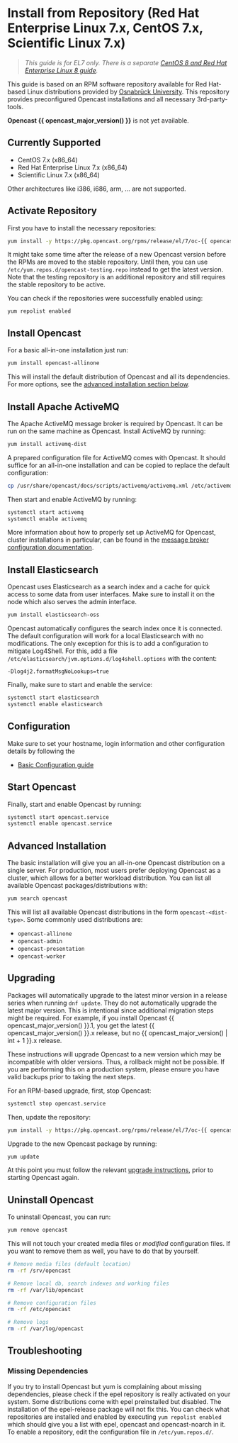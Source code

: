 Install from Repository (Red Hat Enterprise Linux 7.x, CentOS 7.x, Scientific Linux 7.x)
========================================================================================

> *This guide is for EL7 only. There is a separate [CentOS 8 and Red Hat Enterprise Linux 8 guide](rpm-el8.md).*

This guide is based on an RPM software repository available for Red Hat-based Linux distributions provided by [Osnabrück
University](https://uni-osnabrueck.de). This repository provides preconfigured Opencast installations and all necessary
3rd-party-tools.

<div class=warn>
  <b>Opencast {{ opencast_major_version() }}</b> is not yet available.
</div>

Currently Supported
-------------------

- CentOS 7.x (x86\_64)
- Red Hat Enterprise Linux 7.x (x86\_64)
- Scientific Linux 7.x (x86\_64)

Other architectures like i386, i686, arm, … are not supported.


Activate Repository
-------------------

First you have to install the necessary repositories:

```sh
yum install -y https://pkg.opencast.org/rpms/release/el/7/oc-{{ opencast_major_version() }}/noarch/opencast-repository-{{ opencast_major_version() }}-1.el7.noarch.rpm
```

It might take some time after the release of a new Opencast version before the RPMs are moved to the stable repository.
Until then, you can use `/etc/yum.repos.d/opencast-testing.repo` instead to get the latest version.
Note that the testing repository is an additional repository and still requires the stable repository to be active.

You can check if the repositories were successfully enabled using:

```
yum repolist enabled
```


Install Opencast
------------------

For a basic all-in-one installation just run:

```sh
yum install opencast-allinone
```

This will install the default distribution of Opencast and all its dependencies.
For more options, see the [advanced installation section below](#advanced-installation).


Install Apache ActiveMQ
-----------------------

The Apache ActiveMQ message broker is required by Opencast.
It can be run on the same machine as Opencast.
Install ActiveMQ by running:

```sh
yum install activemq-dist
```

A prepared configuration file for ActiveMQ comes with Opencast.
It should suffice for an all-in-one installation and can be copied to replace the default configuration:

```sh
cp /usr/share/opencast/docs/scripts/activemq/activemq.xml /etc/activemq/activemq.xml
```

Then start and enable ActiveMQ by running:

```sh
systemctl start activemq
systemctl enable activemq
```

More information about how to properly set up ActiveMQ for Opencast, cluster installations in particular,
can be found in the [message broker configuration documentation](../configuration/message-broker.md).


Install Elasticsearch
---------------------

Opencast uses Elasticsearch as a search index and a cache for quick access to some data from user interfaces.
Make sure to install it on the node which also serves the admin interface.

```sh
yum install elasticsearch-oss
```

Opencast automatically configures the search index once it is connected.
The default configuration will work for a local Elasticsearch with no modifications.
The only exception for this is to add a configuration to mitigate Log4Shell.
For this, add a file `/etc/elasticsearch/jvm.options.d/log4shell.options` with the content:

```
-Dlog4j2.formatMsgNoLookups=true
```

Finally, make sure to start and enable the service:

```sh
systemctl start elasticsearch
systemctl enable elasticsearch
```


Configuration
-------------

Make sure to set your hostname, login information and other configuration details by following the

- [Basic Configuration guide](../configuration/basic.md)


Start Opencast
--------------

Finally, start and enable Opencast by running:

```sh
systemctl start opencast.service
systemctl enable opencast.service
```


Advanced Installation
---------------------

The basic installation will give you an all-in-one Opencast distribution on a single server.
For production, most users prefer deploying Opencast as a cluster, which allows for a better workload distribution.
You can list all available Opencast packages/distributions with:

```sh
yum search opencast
```

This will list all available Opencast distributions in the form `opencast-<dist-type>`.
Some commonly used distributions are:

- `opencast-allinone`
- `opencast-admin`
- `opencast-presentation`
- `opencast-worker`


Upgrading
---------

Packages will automatically upgrade to the latest minor version in a release series when running `dnf update`.
They do not automatically upgrade the latest major version.
This is intentional since additional migration steps might be required.
For example, if you install Opencast {{ opencast_major_version() }}.1,
you get the latest {{ opencast_major_version() }}.x release,
but no {{ opencast_major_version() | int + 1 }}.x release.

These instructions will upgrade Opencast to a new version which may be incompatible with older versions.
Thus, a rollback might not be possible.
If you are performing this on a production system, please ensure you have valid backups prior to taking the next steps.

For an RPM-based upgrade, first, stop Opencast:

```sh
systemctl stop opencast.service
```

Then, update the repository:

```sh
yum install -y https://pkg.opencast.org/rpms/release/el/7/oc-{{ opencast_major_version() }}/noarch/opencast-repository-{{ opencast_major_version() }}-1.el7.noarch.rpm
```

Upgrade to the new Opencast package by running:

```sh
yum update
```

At this point you must follow the relevant [upgrade instructions](../upgrade.md), prior to starting Opencast again.


Uninstall Opencast
--------------------

To uninstall Opencast, you can run:

```sh
yum remove opencast
```

This will not touch your created media files or *modified* configuration files.
If you want to remove them as well, you have to do that by yourself.

```sh
# Remove media files (default location)
rm -rf /srv/opencast

# Remove local db, search indexes and working files
rm -rf /var/lib/opencast

# Remove configuration files
rm -rf /etc/opencast

# Remove logs
rm -rf /var/log/opencast
```


Troubleshooting
---------------

### Missing Dependencies

If you try to install Opencast but yum is complaining about missing dependencies, please check if the epel repository is
really activated on your system. Some distributions come with epel preinstalled but disabled. The installation of the
epel-release package will not fix this. You can check what repositories are installed and enabled by executing
`yum repolist enabled` which should give you a list with epel, opencast and opencast-noarch in it. To enable a
repository, edit the configuration file in `/etc/yum.repos.d/`.
